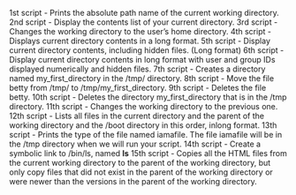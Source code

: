 1st script - Prints the absolute path name of the current working directory.
2nd script - Display the contents list of your current directory.
3rd script - Changes the working directory to the user’s home directory.
4th script - Displays current directory contents in a long format.
5th script - Display current directory contents, including hidden files. (Long format)
6th script - Display current directory contents in long format with user and group IDs displayed numerically and hidden files.
7th script - Creates a directory named my_first_directory in the /tmp/ directory.
8th script - Move the file betty from /tmp/ to /tmp/my_first_directory.
9th script - Deletes the file betty.
10th script - Deletes the directory my_first_directory that is in the /tmp directory.
11th script - Changes the working directory to the previous one.
12th script - Lists all files in the current directory and the parent of the working directory and the /boot directory in this order, inlong format.
13th script - Prints the type of the file named iamafile. The file iamafile will be in the /tmp directory when we will run your script.
14th script - Create a symbolic link to /bin/ls, named __ls__
15th script - Copies all the HTML files from the current working directory to the parent of the working directory, but only copy files that did not exist in the parent of the working directory or were newer than the versions in the parent of the working directory.

